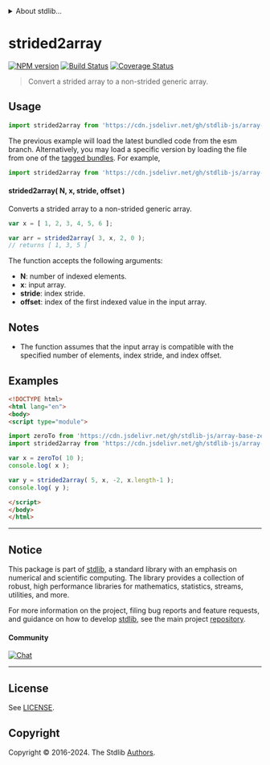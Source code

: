 <!--

@license Apache-2.0

Copyright (c) 2023 The Stdlib Authors.

Licensed under the Apache License, Version 2.0 (the "License");
you may not use this file except in compliance with the License.
You may obtain a copy of the License at

   http://www.apache.org/licenses/LICENSE-2.0

Unless required by applicable law or agreed to in writing, software
distributed under the License is distributed on an "AS IS" BASIS,
WITHOUT WARRANTIES OR CONDITIONS OF ANY KIND, either express or implied.
See the License for the specific language governing permissions and
limitations under the License.

-->


<details>
  <summary>
    About stdlib...
  </summary>
  <p>We believe in a future in which the web is a preferred environment for numerical computation. To help realize this future, we've built stdlib. stdlib is a standard library, with an emphasis on numerical and scientific computation, written in JavaScript (and C) for execution in browsers and in Node.js.</p>
  <p>The library is fully decomposable, being architected in such a way that you can swap out and mix and match APIs and functionality to cater to your exact preferences and use cases.</p>
  <p>When you use stdlib, you can be absolutely certain that you are using the most thorough, rigorous, well-written, studied, documented, tested, measured, and high-quality code out there.</p>
  <p>To join us in bringing numerical computing to the web, get started by checking us out on <a href="https://github.com/stdlib-js/stdlib">GitHub</a>, and please consider <a href="https://opencollective.com/stdlib">financially supporting stdlib</a>. We greatly appreciate your continued support!</p>
</details>

# strided2array

[![NPM version][npm-image]][npm-url] [![Build Status][test-image]][test-url] [![Coverage Status][coverage-image]][coverage-url] <!-- [![dependencies][dependencies-image]][dependencies-url] -->

> Convert a strided array to a non-strided generic array.

<section class="intro">

</section>

<!-- /.intro -->



<section class="usage">

## Usage

```javascript
import strided2array from 'https://cdn.jsdelivr.net/gh/stdlib-js/array-base-from-strided@esm/index.mjs';
```
The previous example will load the latest bundled code from the esm branch. Alternatively, you may load a specific version by loading the file from one of the [tagged bundles](https://github.com/stdlib-js/array-base-from-strided/tags). For example,

```javascript
import strided2array from 'https://cdn.jsdelivr.net/gh/stdlib-js/array-base-from-strided@v0.2.1-esm/index.mjs';
```

#### strided2array( N, x, stride, offset )

Converts a strided array to a non-strided generic array.

```javascript
var x = [ 1, 2, 3, 4, 5, 6 ];

var arr = strided2array( 3, x, 2, 0 );
// returns [ 1, 3, 5 ]
```

The function accepts the following arguments:

-   **N**: number of indexed elements.
-   **x**: input array.
-   **stride**: index stride.
-   **offset**: index of the first indexed value in the input array.

</section>

<!-- /.usage -->

<section class="notes">

## Notes

-   The function assumes that the input array is compatible with the specified number of elements, index stride, and index offset.

</section>

<!-- /.notes -->

<section class="examples">

## Examples

<!-- eslint no-undef: "error" -->

```html
<!DOCTYPE html>
<html lang="en">
<body>
<script type="module">

import zeroTo from 'https://cdn.jsdelivr.net/gh/stdlib-js/array-base-zero-to@esm/index.mjs';
import strided2array from 'https://cdn.jsdelivr.net/gh/stdlib-js/array-base-from-strided@esm/index.mjs';

var x = zeroTo( 10 );
console.log( x );

var y = strided2array( 5, x, -2, x.length-1 );
console.log( y );

</script>
</body>
</html>
```

</section>

<!-- /.examples -->

<!-- Section for related `stdlib` packages. Do not manually edit this section, as it is automatically populated. -->

<section class="related">

</section>

<!-- /.related -->

<!-- Section for all links. Make sure to keep an empty line after the `section` element and another before the `/section` close. -->


<section class="main-repo" >

* * *

## Notice

This package is part of [stdlib][stdlib], a standard library with an emphasis on numerical and scientific computing. The library provides a collection of robust, high performance libraries for mathematics, statistics, streams, utilities, and more.

For more information on the project, filing bug reports and feature requests, and guidance on how to develop [stdlib][stdlib], see the main project [repository][stdlib].

#### Community

[![Chat][chat-image]][chat-url]

---

## License

See [LICENSE][stdlib-license].


## Copyright

Copyright &copy; 2016-2024. The Stdlib [Authors][stdlib-authors].

</section>

<!-- /.stdlib -->

<!-- Section for all links. Make sure to keep an empty line after the `section` element and another before the `/section` close. -->

<section class="links">

[npm-image]: http://img.shields.io/npm/v/@stdlib/array-base-from-strided.svg
[npm-url]: https://npmjs.org/package/@stdlib/array-base-from-strided

[test-image]: https://github.com/stdlib-js/array-base-from-strided/actions/workflows/test.yml/badge.svg?branch=v0.2.1
[test-url]: https://github.com/stdlib-js/array-base-from-strided/actions/workflows/test.yml?query=branch:v0.2.1

[coverage-image]: https://img.shields.io/codecov/c/github/stdlib-js/array-base-from-strided/main.svg
[coverage-url]: https://codecov.io/github/stdlib-js/array-base-from-strided?branch=main

<!--

[dependencies-image]: https://img.shields.io/david/stdlib-js/array-base-from-strided.svg
[dependencies-url]: https://david-dm.org/stdlib-js/array-base-from-strided/main

-->

[chat-image]: https://img.shields.io/gitter/room/stdlib-js/stdlib.svg
[chat-url]: https://app.gitter.im/#/room/#stdlib-js_stdlib:gitter.im

[stdlib]: https://github.com/stdlib-js/stdlib

[stdlib-authors]: https://github.com/stdlib-js/stdlib/graphs/contributors

[umd]: https://github.com/umdjs/umd
[es-module]: https://developer.mozilla.org/en-US/docs/Web/JavaScript/Guide/Modules

[deno-url]: https://github.com/stdlib-js/array-base-from-strided/tree/deno
[deno-readme]: https://github.com/stdlib-js/array-base-from-strided/blob/deno/README.md
[umd-url]: https://github.com/stdlib-js/array-base-from-strided/tree/umd
[umd-readme]: https://github.com/stdlib-js/array-base-from-strided/blob/umd/README.md
[esm-url]: https://github.com/stdlib-js/array-base-from-strided/tree/esm
[esm-readme]: https://github.com/stdlib-js/array-base-from-strided/blob/esm/README.md
[branches-url]: https://github.com/stdlib-js/array-base-from-strided/blob/main/branches.md

[stdlib-license]: https://raw.githubusercontent.com/stdlib-js/array-base-from-strided/main/LICENSE

</section>

<!-- /.links -->
